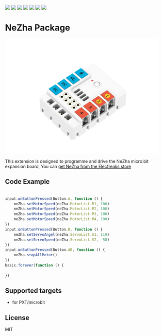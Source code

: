 ![](https://img.shields.io/badge/Plantfrom-Micro%3Abit-red) ![](https://img.shields.io/travis/com/elecfreaks/pxt-nezha) ![](https://img.shields.io/github/v/release/elecfreaks/pxt-nezha) ![](https://img.shields.io/github/last-commit/elecfreaks/pxt-nezha) ![](https://img.shields.io/github/languages/top/elecfreaks/pxt-nezha) ![](https://img.shields.io/github/issues/elecfreaks/pxt-nezha) ![](https://img.shields.io/github/license/elecfreaks/pxt-nezha) 

# NeZha Package

![](/nezha.png/)

This extension is designed to programme and drive the NeZha micro:bit expansion board, You can [get NeZha from the Elecfreaks store](https://www.elecfreaks.com/store)

## Code Example
```JavaScript

input.onButtonPressed(Button.A, function () {
    neZha.setMotorSpeed(neZha.MotorList.M1, 100)
    neZha.setMotorSpeed(neZha.MotorList.M2, 100)
    neZha.setMotorSpeed(neZha.MotorList.M3, 100)
    neZha.setMotorSpeed(neZha.MotorList.M4, 100)
})
input.onButtonPressed(Button.B, function () {
    neZha.setServoAngel(neZha.ServoList.S1, 119)
    neZha.setServoSpeed(neZha.ServoList.S2, -58)
})
input.onButtonPressed(Button.AB, function () {
    neZha.stopAllMotor()
})
basic.forever(function () {
	
})

```
## Supported targets

* for PXT/microbit

## License
MIT

